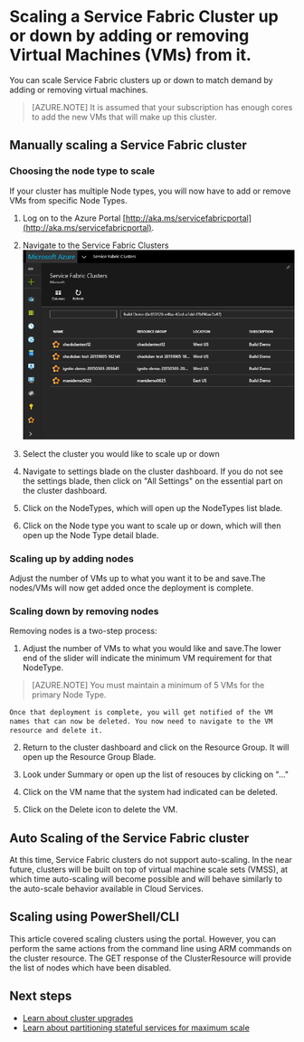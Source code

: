 <properties
   pageTitle="Scaling a Service Fabric cluster up or down | Microsoft Azure"
   description="Scale a Service Fabric Cluster up or down to match demand by adding or removing virtual machine nodes"
   services="service-fabric"
   documentationCenter=".net"
   authors="ChackDan"
   manager="timlt"
   editor=""/>

<tags
   ms.service="service-fabric"
   ms.devlang="dotnet"
   ms.topic="article"
   ms.tgt_pltfrm="na"
   ms.workload="na"
   ms.date="11/03/2015"
   ms.author="chackdan"/>

# Scaling a Service Fabric Cluster up or down by adding or removing Virtual Machines (VMs) from it.

You can scale Service Fabric clusters up or down to match demand by adding or removing virtual machines.

>[AZURE.NOTE] It is assumed that your subscription has enough cores to add the new VMs that will make up this cluster.


## Manually scaling a Service Fabric cluster

### Choosing the node type to scale

If your cluster has multiple Node types, you will now have to add or remove VMs from specific Node Types.

1. Log on to the Azure Portal [http://aka.ms/servicefabricportal](http://aka.ms/servicefabricportal).

2. Navigate to the Service Fabric Clusters
 ![BrowseServiceFabricClusterResource][BrowseServiceFabricClusterResource]

3. Select the cluster you would like to scale up or down

4. Navigate to settings blade on the cluster dashboard. If you do not see the settings blade, then click on "All Settings" on the essential part on the cluster dashboard.

5. Click on the NodeTypes, which will open up the NodeTypes list blade.

7. Click on the Node type you want to scale up or down, which will then open up the Node Type detail blade.

### Scaling up by adding nodes

Adjust the number of VMs up to what you want it to be and save.The nodes/VMs will now get added once the deployment is complete.

### Scaling down by removing nodes

Removing nodes is a two-step process:

1. Adjust the number of VMs to what you would like and save.The lower end of the slider will indicate the minimum VM requirement for that NodeType.

  >[AZURE.NOTE] You must maintain a minimum of 5 VMs for the primary Node Type.

	Once that deployment is complete, you will get notified of the VM names that can now be deleted. You now need to navigate to the VM resource and delete it.

2. Return to the cluster dashboard and click on the Resource Group. It will open up the Resource Group Blade.

3. Look under Summary or open up the list of resouces by clicking on "..."

4. Click on the VM name that the system had indicated can be deleted.

5. Click on the Delete icon to delete the VM.

## Auto Scaling of the Service Fabric cluster

At this time, Service Fabric clusters do not support auto-scaling. In the near future, clusters will be built on top of virtual machine scale sets (VMSS), at which time auto-scaling will become possible and will behave similarly to the auto-scale behavior available in Cloud Services.

## Scaling using PowerShell/CLI

This article covered scaling clusters using the portal. However, you can perform the same actions from the command line using ARM commands on the cluster resource. The GET response of the ClusterResource will provide the list of nodes which have been disabled.

## Next steps

- [Learn about cluster upgrades](service-fabric-cluster-upgrade.md)
- [Learn about partitioning stateful services for maximum scale](service-fabric-concepts-partitioning.md)


<!--Image references-->
[BrowseServiceFabricClusterResource]: ./media/service-fabric-cluster-scale-up-down/BrowseServiceFabricClusterResource.png
